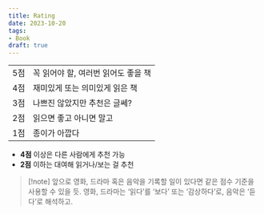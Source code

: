 ```yaml
---
title: Rating
date: 2023-10-20
tags:
- Book
draft: true
---
```


| | |
| --- | --- |
| 5점 | 꼭 읽어야 할, 여러번 읽어도 좋을 책 |
| 4점 | 재미있게 또는 의미있게 읽은 책 |
| 3점 | 나쁘진 않았지만 추천은 글쎄? |
| 2점 | 읽으면 좋고 아니면 말고 |
| 1점 | 종이가 아깝다 |

- **4점** 이상은 다른 사람에게 추천 가능
- **2점** 이하는 대여해 읽거나/보는 걸 추천


> [!note] 앞으로 영화, 드라마 혹은 음악을 기록할 일이 있다면 같은 점수 기준을 사용할 수 있을 듯. 영화, 드라마는 ‘읽다’를 ‘보다’ 또는 ‘감상하다’로, 음악은 ‘듣다’로 해석하고.